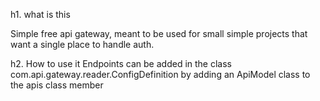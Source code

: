 h1. what is this

Simple free api gateway, meant to be used for small simple projects that want a single place to handle auth.

h2. How to use it
Endpoints can be added in the class com.api.gateway.reader.ConfigDefinition by adding an ApiModel class to the apis class member
